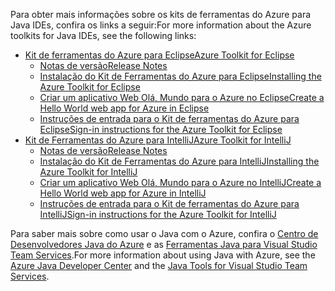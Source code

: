 <span data-ttu-id="94f23-101">Para obter mais informações sobre os kits de ferramentas do Azure para Java IDEs, confira os links a seguir:</span><span class="sxs-lookup"><span data-stu-id="94f23-101">For more information about the Azure toolkits for Java IDEs, see the following links:</span></span>

* [<span data-ttu-id="94f23-102">Kit de ferramentas do Azure para Eclipse</span><span class="sxs-lookup"><span data-stu-id="94f23-102">Azure Toolkit for Eclipse</span></span>](/azure/azure-toolkit-for-eclipse)
  * [<span data-ttu-id="94f23-103">Notas de versão</span><span class="sxs-lookup"><span data-stu-id="94f23-103">Release Notes</span></span>](https://github.com/Microsoft/azure-tools-for-java/releases)
  * [<span data-ttu-id="94f23-104">Instalação do Kit de Ferramentas do Azure para Eclipse</span><span class="sxs-lookup"><span data-stu-id="94f23-104">Installing the Azure Toolkit for Eclipse</span></span>](/azure/azure-toolkit-for-eclipse-installation)
  * [<span data-ttu-id="94f23-105">Criar um aplicativo Web Olá, Mundo para o Azure no Eclipse</span><span class="sxs-lookup"><span data-stu-id="94f23-105">Create a Hello World web app for Azure in Eclipse</span></span>](/azure/app-service-web/app-service-web-eclipse-create-hello-world-web-app)
  * [<span data-ttu-id="94f23-106">Instruções de entrada para o Kit de ferramentas do Azure para Eclipse</span><span class="sxs-lookup"><span data-stu-id="94f23-106">Sign-in instructions for the Azure Toolkit for Eclipse</span></span>](/azure/azure-toolkit-for-eclipse-sign-in-instructions)
* [<span data-ttu-id="94f23-107">Kit de Ferramentas do Azure para IntelliJ</span><span class="sxs-lookup"><span data-stu-id="94f23-107">Azure Toolkit for IntelliJ</span></span>](/azure/azure-toolkit-for-intellij)
  * [<span data-ttu-id="94f23-108">Notas de versão</span><span class="sxs-lookup"><span data-stu-id="94f23-108">Release Notes</span></span>](https://github.com/Microsoft/azure-tools-for-java/releases)
  * [<span data-ttu-id="94f23-109">Instalação do Kit de Ferramentas do Azure para IntelliJ</span><span class="sxs-lookup"><span data-stu-id="94f23-109">Installing the Azure Toolkit for IntelliJ</span></span>](/azure/azure-toolkit-for-intellij-installation)
  * [<span data-ttu-id="94f23-110">Criar um aplicativo Web Olá, Mundo para o Azure no IntelliJ</span><span class="sxs-lookup"><span data-stu-id="94f23-110">Create a Hello World web app for Azure in IntelliJ</span></span>](/azure/app-service-web/app-service-web-intellij-create-hello-world-web-app)
  * [<span data-ttu-id="94f23-111">Instruções de entrada para o Kit de ferramentas do Azure para IntelliJ</span><span class="sxs-lookup"><span data-stu-id="94f23-111">Sign-in instructions for the Azure Toolkit for IntelliJ</span></span>](/azure/azure-toolkit-for-intellij-sign-in-instructions)

<span data-ttu-id="94f23-112">Para saber mais sobre como usar o Java com o Azure, confira o [Centro de Desenvolvedores Java do Azure](https://azure.microsoft.com/develop/java/) e as [Ferramentas Java para Visual Studio Team Services](https://java.visualstudio.com/).</span><span class="sxs-lookup"><span data-stu-id="94f23-112">For more information about using Java with Azure, see the [Azure Java Developer Center](https://azure.microsoft.com/develop/java/) and the [Java Tools for Visual Studio Team Services](https://java.visualstudio.com/).</span></span>
